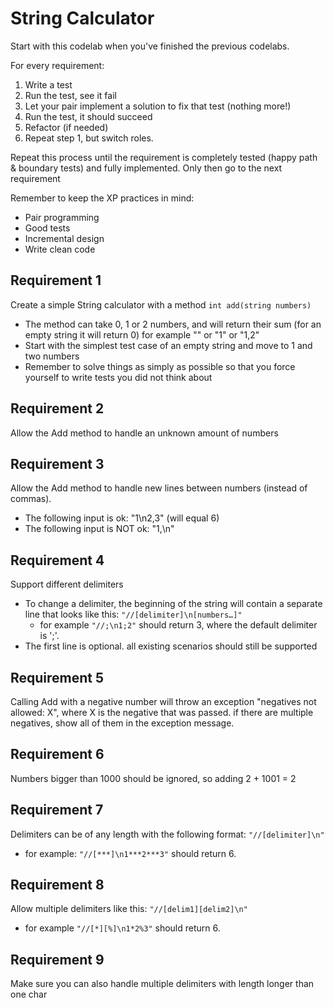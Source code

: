 # String Calculator

Start with this codelab when you've finished the previous codelabs.

For every requirement:
1. Write a test
2. Run the test, see it fail
3. Let your pair implement a solution to fix that test (nothing more!)
4. Run the test, it should succeed
5. Refactor (if needed)
6. Repeat step 1, but switch roles. 

Repeat this process until the requirement is completely tested (happy path & boundary tests) and fully implemented.
Only then go to the next requirement

Remember to keep the XP practices in mind:
- Pair programming
- Good tests
- Incremental design
- Write clean code

## Requirement 1
Create a simple String calculator with a method ```int add(string numbers)```
- The method can take 0, 1 or 2 numbers, and will return their sum (for an empty string it will return 0) 
for example "" or "1" or "1,2"
- Start with the simplest test case of an empty string and move to 1 and two numbers
- Remember to solve things as simply as possible so that you force yourself to write tests you did not think about

## Requirement 2
Allow the Add method to handle an unknown amount of numbers

## Requirement 3
Allow the Add method to handle new lines between numbers (instead of commas).
- The following input is ok:  "1\n2,3"  (will equal 6)
- The following input is NOT ok:  "1,\n"

## Requirement 4
Support different delimiters
- To change a delimiter, the beginning of the string will contain a separate line that looks like this:  ```"//[delimiter]\n[numbers…]"```
    - for example ```"//;\n1;2"``` should return 3, where the default delimiter is ';'.
- The first line is optional. all existing scenarios should still be supported

## Requirement 5
Calling Add with a negative number will throw an exception "negatives not allowed: X", where X is the negative that was passed.
if there are multiple negatives, show all of them in the exception message.

## Requirement 6
Numbers bigger than 1000 should be ignored, so adding 2 + 1001  = 2

## Requirement 7
Delimiters can be of any length with the following format:  ```"//[delimiter]\n"``` 
- for example: ```"//[***]\n1***2***3"``` should return 6.

## Requirement 8
Allow multiple delimiters like this: ```"//[delim1][delim2]\n"``` 
- for example ```"//[*][%]\n1*2%3"``` should return 6.

## Requirement 9
Make sure you can also handle multiple delimiters with length longer than one char

